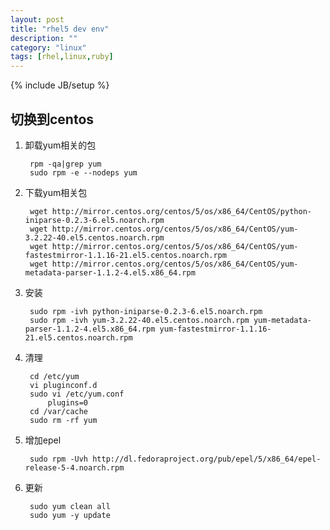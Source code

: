 ```yaml
---
layout: post
title: "rhel5 dev env"
description: ""
category: "linux"
tags: [rhel,linux,ruby]
---
```

{% include JB/setup %}

## 切换到centos

1. 卸载yum相关的包

        rpm -qa|grep yum
        sudo rpm -e --nodeps yum


2. 下载yum相关包

        wget http://mirror.centos.org/centos/5/os/x86_64/CentOS/python-iniparse-0.2.3-6.el5.noarch.rpm
        wget http://mirror.centos.org/centos/5/os/x86_64/CentOS/yum-3.2.22-40.el5.centos.noarch.rpm
        wget http://mirror.centos.org/centos/5/os/x86_64/CentOS/yum-fastestmirror-1.1.16-21.el5.centos.noarch.rpm
        wget http://mirror.centos.org/centos/5/os/x86_64/CentOS/yum-metadata-parser-1.1.2-4.el5.x86_64.rpm

3. 安装

        sudo rpm -ivh python-iniparse-0.2.3-6.el5.noarch.rpm
        sudo rpm -ivh yum-3.2.22-40.el5.centos.noarch.rpm yum-metadata-parser-1.1.2-4.el5.x86_64.rpm yum-fastestmirror-1.1.16-21.el5.centos.noarch.rpm

4. 清理

        cd /etc/yum
        vi pluginconf.d
        sudo vi /etc/yum.conf
            plugins=0
        cd /var/cache
        sudo rm -rf yum

5. 增加epel

        sudo rpm -Uvh http://dl.fedoraproject.org/pub/epel/5/x86_64/epel-release-5-4.noarch.rpm

6. 更新

        sudo yum clean all
        sudo yum -y update

